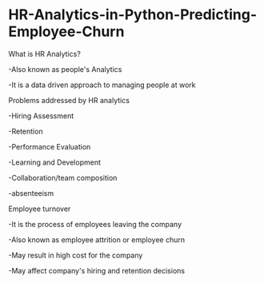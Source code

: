 # HR-Analytics-in-Python-Predicting-Employee-Churn

What is HR Analytics?

-Also known as people's Analytics

-It is a data driven approach to managing people at work

Problems addressed by HR analytics

-Hiring Assessment

-Retention

-Performance Evaluation

-Learning and Development

-Collaboration/team composition

-absenteeism

Employee turnover


-It is the process of employees leaving the company

-Also known as employee attrition or employee churn

-May result in high cost for the company

-May affect company's hiring and retention decisions



